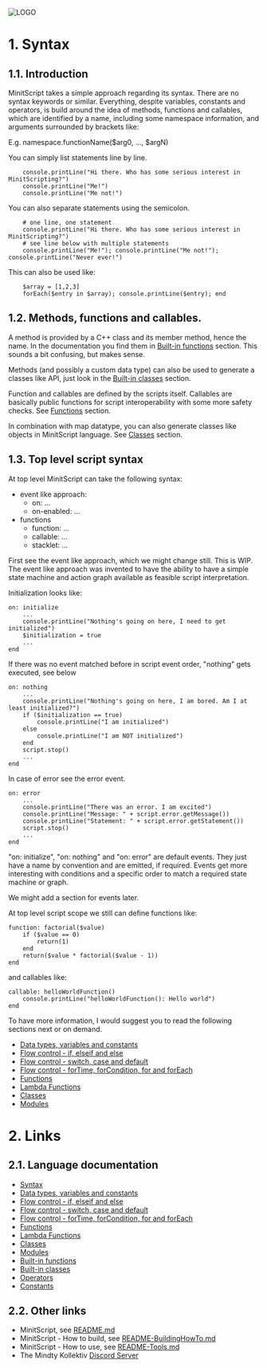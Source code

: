 ![LOGO](https://raw.githubusercontent.com/andreasdr/minitscript/master/resources/github/minitscript-logo.png)

# 1. Syntax

## 1.1. Introduction

MinitScript takes a simple approach regarding its syntax. There are no syntax keywords or similar. 
Everything, despite variables, constants and operators, is build around the idea of methods, functions and callables, 
which are identified by a name, including some namespace information, and arguments surrounded by brackets like:

E.g. namespace.functionName($arg0, ..., $argN)

You can simply list statements line by line.

```
	console.printLine("Hi there. Who has some serious interest in MinitScripting?")
	console.printLine("Me!")
	console.printLine("Me not!")
```

You can also separate statements using the semicolon.

```
	# one line, one statement
	console.printLine("Hi there. Who has some serious interest in MinitScripting?")
	# see line below with multiple statements
	console.printLine("Me!"); console.printLine("Me not!"); console.printLine("Never ever!")
```

This can also be used like:

```
	$array = [1,2,3]
	forEach($entry in $array); console.printLine($entry); end
```

## 1.2. Methods, functions and callables.

A method is provided by a C++ class and its member method, hence the name. 
In the documentation you find them in [Built-in functions](./README-BuiltIn-Functions.md) section.
This sounds a bit confusing, but makes sense.

Methods (and possibly a custom data type) can also be used to generate a classes like API, just look in the [Built-in classes](./README-BuiltIn-Classes.md) section.

Function and callables are defined by the scripts itself. Callables are basically public functions for script interoperability with some more safety checks.
See [Functions](./README-Functions.md) section.

In combination with map datatype, you can also generate classes like objects in MinitScript language. See [Classes](./README-Classes.md) section.

## 1.3. Top level script syntax

At top level MinitScript can take the following syntax:
- event like approach:
  - on: ...
  - on-enabled: ...
- functions
  - function: ...
  - callable: ...
  - stacklet: ...

First see the event like approach, which we might change still. This is WIP.
The event like approach was invented to have the ability to have a simple state machine and action graph available as feasible script interpretation.

Initialization looks like:

```
on: initialize
	...
	console.printLine("Nothing's going on here, I need to get initialized")
	$initialization = true
	...
end	
```

If there was no event matched before in script event order, "nothing" gets executed, see below

```
on: nothing
	...
	console.printLine("Nothing's going on here, I am bored. Am I at least initialized?")
	if ($initialization == true)
		console.printLine("I am initialized")
	else
		console.printLine("I am NOT initialized")
	end
	script.stop()
	...
end	
```

In case of error see the error event.

```
on: error
	...
	console.printLine("There was an error. I am excited")
	console.printLine("Message: " + script.error.getMessage())
	console.printLine("Statement: " + script.error.getStatement())
	script.stop()
	...
end	
```

"on: initialize", "on: nothing" and "on: error" are default events. They just have a name by convention and are emitted, if required.
Events get more interesting with conditions and a specific order to match a required state machine or graph.

We might add a section for events later.

At top level script scope we still can define functions like:

```
function: factorial($value)
	if ($value == 0)
		return(1)
	end
	return($value * factorial($value - 1))
end
``` 

and callables like:

```
callable: helloWorldFunction()
	console.printLine("helloWorldFunction(): Hello world")
end
```

To have more information, I would suggest you to read the following sections next or on demand.
- [Data types, variables and constants](./README-DataTypes.md)
- [Flow control - if, elseif and else](./README-FlowControl-Conditions.md)
- [Flow control - switch, case and default](./README-FlowControl-Conditions2.md)
- [Flow control - forTime, forCondition, for and forEach](./README-FlowControl-Loops.md)
- [Functions](./README-Functions.md)
- [Lambda Functions](./README-Lambda-Functions.md)
- [Classes](./README-Classes.md)
- [Modules](./README-Modules.md)

# 2. Links

## 2.1. Language documentation
- [Syntax](./README-Syntax.md)
- [Data types, variables and constants](./README-DataTypes.md)
- [Flow control - if, elseif and else](./README-FlowControl-Conditions.md)
- [Flow control - switch, case and default](./README-FlowControl-Conditions2.md)
- [Flow control - forTime, forCondition, for and forEach](./README-FlowControl-Loops.md)
- [Functions](./README-Functions.md)
- [Lambda Functions](./README-Lambda-Functions.md)
- [Classes](./README-Classes.md)
- [Modules](./README-Modules.md)
- [Built-in functions](./README-BuiltIn-Functions.md)
- [Built-in classes](./README-BuiltIn-Classes.md)
- [Operators](./README-Operators.md)
- [Constants](./README-Constants.md)

## 2.2. Other links

- MinitScript, see [README.md](../README.md)
- MinitScript - How to build, see [README-BuildingHowTo.md](../README-BuildingHowTo.md)
- MinitScript - How to use, see [README-Tools.md](../README-Tools.md)
- The Mindty Kollektiv [Discord Server](https://discord.gg/Na4ACaFD)
